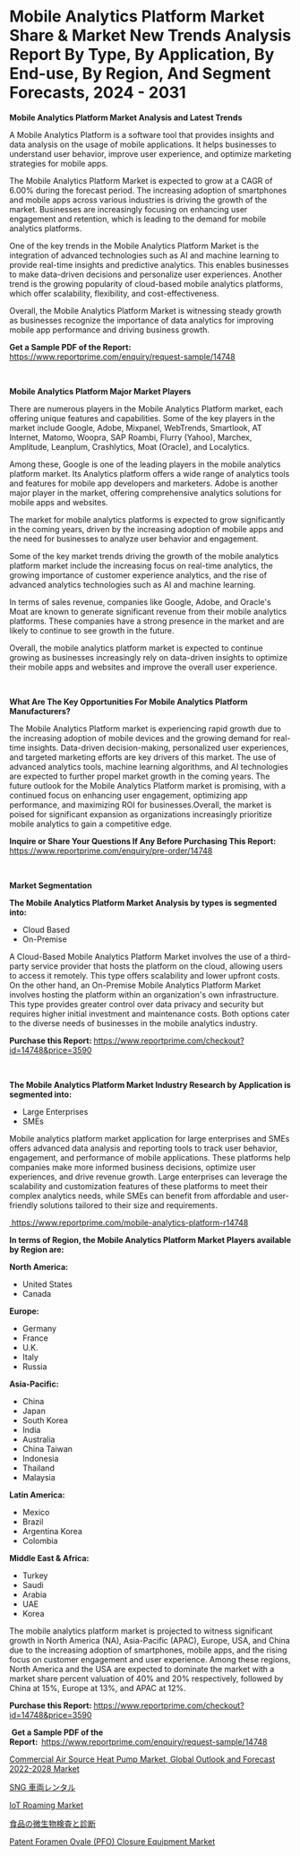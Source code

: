 <p><h1>Mobile Analytics Platform Market Share & Market New Trends Analysis Report By Type, By Application, By End-use, By Region, And Segment Forecasts, 2024 - 2031</h1></p><p><strong>Mobile Analytics Platform Market Analysis and Latest Trends</strong></p>
<p><p>A Mobile Analytics Platform is a software tool that provides insights and data analysis on the usage of mobile applications. It helps businesses to understand user behavior, improve user experience, and optimize marketing strategies for mobile apps.</p><p>The Mobile Analytics Platform Market is expected to grow at a CAGR of 6.00% during the forecast period. The increasing adoption of smartphones and mobile apps across various industries is driving the growth of the market. Businesses are increasingly focusing on enhancing user engagement and retention, which is leading to the demand for mobile analytics platforms.</p><p>One of the key trends in the Mobile Analytics Platform Market is the integration of advanced technologies such as AI and machine learning to provide real-time insights and predictive analytics. This enables businesses to make data-driven decisions and personalize user experiences. Another trend is the growing popularity of cloud-based mobile analytics platforms, which offer scalability, flexibility, and cost-effectiveness.</p><p>Overall, the Mobile Analytics Platform Market is witnessing steady growth as businesses recognize the importance of data analytics for improving mobile app performance and driving business growth.</p></p>
<p><strong>Get a Sample PDF of the Report:&nbsp;</strong> <a href="https://www.reportprime.com/enquiry/request-sample/14748">https://www.reportprime.com/enquiry/request-sample/14748</a></p>
<p>&nbsp;</p>
<p><strong>Mobile Analytics Platform Major Market Players</strong></p>
<p><p>There are numerous players in the Mobile Analytics Platform market, each offering unique features and capabilities. Some of the key players in the market include Google, Adobe, Mixpanel, WebTrends, Smartlook, AT Internet, Matomo, Woopra, SAP Roambi, Flurry (Yahoo), Marchex, Amplitude, Leanplum, Crashlytics, Moat (Oracle), and Localytics.</p><p>Among these, Google is one of the leading players in the mobile analytics platform market. Its Analytics platform offers a wide range of analytics tools and features for mobile app developers and marketers. Adobe is another major player in the market, offering comprehensive analytics solutions for mobile apps and websites.</p><p>The market for mobile analytics platforms is expected to grow significantly in the coming years, driven by the increasing adoption of mobile apps and the need for businesses to analyze user behavior and engagement.</p><p>Some of the key market trends driving the growth of the mobile analytics platform market include the increasing focus on real-time analytics, the growing importance of customer experience analytics, and the rise of advanced analytics technologies such as AI and machine learning.</p><p>In terms of sales revenue, companies like Google, Adobe, and Oracle's Moat are known to generate significant revenue from their mobile analytics platforms. These companies have a strong presence in the market and are likely to continue to see growth in the future.</p><p>Overall, the mobile analytics platform market is expected to continue growing as businesses increasingly rely on data-driven insights to optimize their mobile apps and websites and improve the overall user experience.</p></p>
<p>&nbsp;</p>
<p><strong>What Are The Key Opportunities For Mobile Analytics Platform Manufacturers?</strong></p>
<p><p>The Mobile Analytics Platform market is experiencing rapid growth due to the increasing adoption of mobile devices and the growing demand for real-time insights. Data-driven decision-making, personalized user experiences, and targeted marketing efforts are key drivers of this market. The use of advanced analytics tools, machine learning algorithms, and AI technologies are expected to further propel market growth in the coming years. The future outlook for the Mobile Analytics Platform market is promising, with a continued focus on enhancing user engagement, optimizing app performance, and maximizing ROI for businesses.Overall, the market is poised for significant expansion as organizations increasingly prioritize mobile analytics to gain a competitive edge.</p></p>
<p><strong>Inquire or Share Your Questions If Any Before Purchasing This Report:</strong> <a href="https://www.reportprime.com/enquiry/pre-order/14748">https://www.reportprime.com/enquiry/pre-order/14748</a></p>
<p>&nbsp;</p>
<p><strong>Market Segmentation</strong></p>
<p><strong>The Mobile Analytics Platform Market Analysis by types is segmented into:</strong></p>
<p><ul><li>Cloud Based</li><li>On-Premise</li></ul></p>
<p><p>A Cloud-Based Mobile Analytics Platform Market involves the use of a third-party service provider that hosts the platform on the cloud, allowing users to access it remotely. This type offers scalability and lower upfront costs. On the other hand, an On-Premise Mobile Analytics Platform Market involves hosting the platform within an organization's own infrastructure. This type provides greater control over data privacy and security but requires higher initial investment and maintenance costs. Both options cater to the diverse needs of businesses in the mobile analytics industry.</p></p>
<p><strong>Purchase this Report:&nbsp;</strong><a href="https://www.reportprime.com/checkout?id=14748&price=3590">https://www.reportprime.com/checkout?id=14748&price=3590</a></p>
<p>&nbsp;</p>
<p><strong>The Mobile Analytics Platform Market Industry Research by Application is segmented into:</strong></p>
<p><ul><li>Large Enterprises</li><li>SMEs</li></ul></p>
<p><p>Mobile analytics platform market application for large enterprises and SMEs offers advanced data analysis and reporting tools to track user behavior, engagement, and performance of mobile applications. These platforms help companies make more informed business decisions, optimize user experiences, and drive revenue growth. Large enterprises can leverage the scalability and customization features of these platforms to meet their complex analytics needs, while SMEs can benefit from affordable and user-friendly solutions tailored to their size and requirements.</p></p>
<p><a href="https://www.reportprime.com/mobile-analytics-platform-r14748">&nbsp;https://www.reportprime.com/mobile-analytics-platform-r14748</a></p>
<p><strong>In terms of Region, the Mobile Analytics Platform Market Players available by Region are:</strong></p>
<p>
    <p> <strong> North America: </strong>
        <ul>
            <li>United States</li>
            <li>Canada</li>
        </ul>
        </p> 
    <p> <strong> Europe: </strong>
        <ul>
            <li>Germany</li>
            <li>France</li>
            <li>U.K.</li>
            <li>Italy</li>
            <li>Russia</li>
        </ul>
        </p> 
    <p> <strong> Asia-Pacific: </strong>
        <ul>
            <li>China</li>
            <li>Japan</li>
            <li>South Korea</li>
            <li>India</li>
            <li>Australia</li>
            <li>China Taiwan</li>
            <li>Indonesia</li>
            <li>Thailand</li>
            <li>Malaysia</li>
        </ul>
        </p> 
    <p> <strong> Latin America: </strong>
        <ul>
            <li>Mexico</li>
            <li>Brazil</li>
            <li>Argentina Korea</li>
            <li>Colombia</li>
        </ul>
        </p> 
    <p> <strong> Middle East & Africa: </strong>
        <ul>
            <li>Turkey</li>
            <li>Saudi</li>
            <li>Arabia</li>
            <li>UAE</li>
            <li>Korea</li>
        </ul>
    </p>
    </p>
<p><p>The mobile analytics platform market is projected to witness significant growth in North America (NA), Asia-Pacific (APAC), Europe, USA, and China due to the increasing adoption of smartphones, mobile apps, and the rising focus on customer engagement and user experience. Among these regions, North America and the USA are expected to dominate the market with a market share percent valuation of 40% and 20% respectively, followed by China at 15%, Europe at 13%, and APAC at 12%.</p></p>
<p><strong>Purchase this Report: </strong><a href="https://www.reportprime.com/checkout?id=14748&price=3590">https://www.reportprime.com/checkout?id=14748&price=3590</a></p>
<p>&nbsp;<strong>Get a Sample PDF of the Report:&nbsp;&nbsp;</strong><a href="https://www.reportprime.com/enquiry/request-sample/14748">https://www.reportprime.com/enquiry/request-sample/14748</a></p>
<p><strong></strong></p>
<p><p><a href="https://issuu.com/reportprime-2/docs/commercial-air-source-heat-pump-mar_0b49b3aa06b730">Commercial Air Source Heat Pump Market, Global Outlook and Forecast 2022-2028 Market</a></p><p><a href="https://medium.com/@narcisoferry/sng%E8%BB%8A%E4%B8%A1%E3%83%AC%E3%83%B3%E3%82%BF%E3%83%AB%E5%B8%82%E5%A0%B4%E8%AA%BF%E6%9F%BB%E3%83%AC%E3%83%9D%E3%83%BC%E3%83%88%E3%81%AB%E3%81%AF-2024%E5%B9%B4%E3%81%8B%E3%82%892031%E5%B9%B4%E3%81%BE%E3%81%A7%E3%81%AE8-9-%E3%81%AEcagr%E3%81%A7%E4%BA%88%E6%B8%AC%E3%81%95%E3%82%8C%E3%82%8B%E5%B8%82%E5%A0%B4%E8%A6%8F%E6%A8%A1-%E3%82%B7%E3%82%A7%E3%82%A2-%E6%88%90%E9%95%B7%E7%8E%87%E3%81%AE%E5%88%86%E6%9E%90%E3%81%8C%E5%90%AB%E3%81%BE%E3%82%8C%E3%81%A6%E3%81%84%E3%81%BE%E3%81%99-eb8a049b8336">SNG 車両レンタル</a></p><p><a href="https://github.com/nicholepatriciadoylenwnrjr0/Market-Research-Report-List-3/blob/main/iot-roaming-market.md">IoT Roaming Market</a></p><p><a href="https://medium.com/@narcisoferry/%E9%A3%9F%E5%93%81%E5%B8%82%E5%A0%B4%E3%81%AB%E3%81%8A%E3%81%91%E3%82%8B%E3%82%B0%E3%83%AD%E3%83%BC%E3%83%90%E3%83%AB%E3%81%AA%E5%BE%AE%E7%94%9F%E7%89%A9%E5%AD%A6%E7%9A%84%E6%A4%9C%E6%9F%BB%E3%81%A8%E8%A8%BA%E6%96%AD%E3%81%AE%E5%B8%82%E5%A0%B4%E8%A6%8F%E6%A8%A1%E3%81%AF-%E5%B9%B4%E7%8E%878-7-%E3%81%A7%E9%81%94%E6%88%90%E3%81%95%E3%82%8C%E3%82%8B%E3%81%A8%E4%BA%88%E6%83%B3%E3%81%95%E3%82%8C%E3%81%A6%E3%81%8A%E3%82%8A-%E3%81%93%E3%81%AE%E3%83%AC%E3%83%9D%E3%83%BC%E3%83%88%E3%81%AF2024%E5%B9%B4%E3%81%8B%E3%82%892031%E5%B9%B4%E3%81%BE%E3%81%A7%E3%81%AE%E5%B8%82%E5%A0%B4%E3%81%AE%E6%88%90%E9%95%B7-%E3%83%88%E3%83%AC%E3%83%B3%E3%83%89-%E6%A9%9F%E4%BC%9A-%E4%BA%88%E6%B8%AC%E3%82%92%E3%82%AB%E3%83%90%E3%83%BC%E3%81%97%E3%81%A6%E3%81%84%E3%81%BE%E3%81%99-11c96c1ef92e">食品の微生物検査と診断</a></p><p><a href="https://medium.com/@soloncarter1929/patent-foramen-ovale-pfo-closure-equipment-industry-sector-market-dynamics-and-future-scenarios-ed60b1b971e3">Patent Foramen Ovale (PFO) Closure Equipment Market</a></p></p>